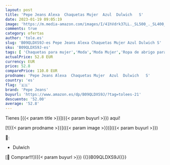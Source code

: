 ```yaml
---
layout: post
title: 'Pepe Jeans Alexa  Chaquetas Mujer  Azul  Dulwich   S'
date: 2023-01-19 09:05:19
image: 'https://m.media-amazon.com/images/I/41hVdrk37LL._SL500_._SL400_.jpg'
comments: true
category: ofertas
author: 'tole.es'
slug: 'B09QLDXS9J-es Pepe Jeans Alexa Chaquetas Mujer Azul Dulwich S'
sku: 'B09QLDXS9J-es'
tags: [ 'Chaquetas para mujer','Moda','Moda Mujer','Ropa de abrigo para mujer','Ropa de mujer','alexa','pepe jeans','🇪🇸', ]
actualPrice: 52.8 EUR
currency: EUR
price: 52.8
comparePrice: 110.0 EUR
prodname: 'Pepe Jeans Alexa  Chaquetas Mujer  Azul  Dulwich   S'
country: 'es'
flag: '🇪🇸'
brand: 'Pepe Jeans'
buyurl: 'https://www.amazon.es/dp/B09QLDXS9J/?tag=tolees-21'
descuento: '52.00'
average: '52.8'
---
```


Tienes [{{< param title >}}]({{< param buyurl >}}) aqui!

[![{{< param prodname >}}]({{< param image >}})]({{< param buyurl >}})

🔎:

- Dulwich

[🛒 Comprar!!!]({{< param buyurl >}})
{{<world>}}B09QLDXS9J{{</world>}}
